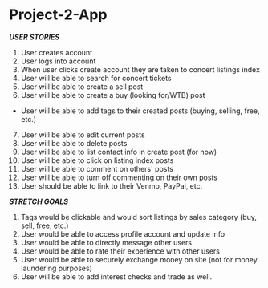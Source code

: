 # Project-2-App

***USER STORIES***
1. User creates account
2. User logs into account
3. When user clicks create account they are taken to concert listings index
4. User will be able to search for concert tickets
5. User will be able to create a sell post
6. User will be able to create a buy (looking for/WTB) post
  - User will be able to add tags to their created posts (buying, selling, free, etc.)
7. User will be able to edit current posts
8. User will be able to delete posts
9. User will be able to list contact info in create post (for now)
10. User will be able to click on listing index posts
11. User will be able to comment on others' posts
12. User will be able to turn off commenting on their own posts
13. User should be able to link to their Venmo, PayPal, etc.

***STRETCH GOALS***
1. Tags would be clickable and would sort listings by sales category (buy, sell, free, etc.)
2. User would be able to access profile account and update info
3. User would be able to directly message other users
4. User would be able to rate their experience with other users
5. User would be able to securely exchange money on site (not for money laundering purposes)
6. User will be able to add interest checks and trade as well.
